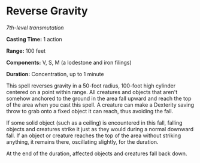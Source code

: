 # Reverse Gravity

*7th-level transmutation*

**Casting Time:** 1 action

**Range:** 100 feet

**Components:** V, S, M (a lodestone and iron filings)

**Duration:** Concentration, up to 1 minute

This spell reverses gravity in a 50-foot radius, 100-foot high cylinder centered on a point within range. All creatures and objects that aren't somehow anchored to the ground in the area fall upward and reach the top of the area when you cast this spell. A creature can make a Dexterity saving throw to grab onto a fixed object it can reach, thus avoiding the fall.

If some solid object (such as a ceiling) is encountered in this fall, falling objects and creatures strike it just as they would during a normal downward fall. If an object or creature reaches the top of the area without striking anything, it remains there, oscillating slightly, for the duration.

At the end of the duration, affected objects and creatures fall back down.